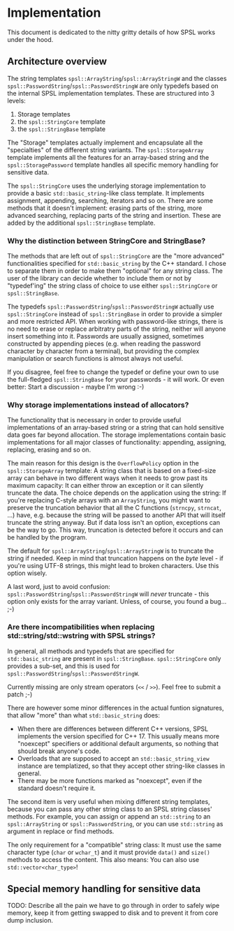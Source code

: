 # Implementation

This document is dedicated to the nitty gritty details of how SPSL works under the hood.

## Architecture overview

The string templates `spsl::ArrayString`/`spsl::ArrayStringW` and the classes
`spsl::PasswordString`/`spsl::PasswordStringW` are only typedefs based on the
internal SPSL implementation templates.
These are structured into 3 levels:
1. Storage templates
2. the `spsl::StringCore` template
3. the `spsl::StringBase` template

The "Storage" templates actually implement and encapsulate all the "specialties" of the
different string variants. The `spsl::StorageArray` template implements all the features
for an array-based string and the `spsl::StoragePassword` template handles all specific
memory handling for sensitive data.

The `spsl::StringCore` uses the underlying storage implementation to provide a basic
`std::basic_string`-like class template. It implements assignment, appending, searching,
iterators and so on. There are some methods that it doesn't implement: erasing parts of the
string, more advanced searching, replacing parts of the string and insertion. These are
added by the additional `spsl::StringBase` template.


### Why the distinction between StringCore and StringBase?

The methods that are left out of `spsl::StringCore` are the "more advanced" functionalities
specified for `std::basic_string` by the C++ standard. I chose to separate them in order
to make them "optional" for any string class. The user of the library can decide whether to
include them or not by "typedef'ing" the string class of choice to use either `spsl::StringCore`
or `spsl::StringBase`.

The typedefs `spsl::PasswordString`/`spsl::PasswordStringW` actually use `spsl::StringCore`
instead of `spsl::StringBase` in order to provide a simpler and more restricted API.
When working with password-like strings, there is no need to erase or replace arbitratry parts
of the string, neither will anyone insert something into it. Passwords are usually assigned,
sometimes constructed by appending pieces (e.g. when reading the password character by character
from a terminal), but providing the complex manipulation or search functions is almost always
not useful.

If you disagree, feel free to change the typedef or define your own to use the full-fledged
`spsl::StringBase` for your passwords - it will work. Or even better: Start a discussion -
maybe I'm wrong :-)


### Why storage implementations instead of allocators?

The functionality that is necessary in order to provide useful implementations of an array-based
string or a string that can hold sensitive data goes far beyond allocation.
The storage implementations contain basic implementations for all major classes of functionality:
appending, assigning, replacing, erasing and so on.

The main reason for this design is the `OverflowPolicy` option in the
`spsl::StorageArray` template:
A string class that is based on a fixed-size array can behave in two different ways
when it needs to grow past its maximum capacity: It can either throw an exception or it can
silently truncate the data.
The choice depends on the application using the string: If you're replacing C-style arrays with
an `ArrayString`, you might want to preserve the truncation behavior that all the C functions
(`strncpy`, `strncat`, ...) have, e.g. because the string will be passed to another API that will
itself truncate the string anyway.
But if data loss isn't an option, exceptions can be the way to go. This way, truncation is detected
before it occurs and can be handled by the program.

The default for `spsl::ArrayString`/`spsl::ArrayStringW` is to truncate the string if needed.
Keep in mind that truncation happens on the *byte* level - if you're using UTF-8 strings, this
might lead to broken characters. Use this option wisely.

A last word, just to avoid confusion: `spsl::PasswordString`/`spsl::PasswordStringW` will
*never* truncate - this option only exists for the array variant. Unless, of course, you found
a bug... ;-)


### Are there incompatibilities when replacing std::string/std::wstring with SPSL strings?

In general, all methods and typedefs that are specified for `std::basic_string` are present
in `spsl::StringBase`. `spsl::StringCore` only provides a sub-set, and this is used for
`spsl::PasswordString`/`spsl::PasswordStringW`.

Currently missing are only stream operators (`<<` / `>>`). Feel free to submit a patch ;-)

There are however some minor differences in the actual funtion signatures, that allow "more"
than what `std::basic_string` does:
* When there are differences between different C++ versions, SPSL implements the version
  specified for C++ 17. This usually means more "noexcept" specifiers or additional default
  arguments, so nothing that should break anyone's code.
* Overloads that are supposed to accept an `std::basic_string_view` instance are templatized,
  so that they accept other string-like classes in general.
* There may be more functions marked as "noexcept", even if the standard doesn't require it.

The second item is very useful when mixing different string templates, because you can pass
any other string class to an SPSL string classes' methods. For example, you can assign or append
an `std::string` to an `spsl::ArrayString` or `spsl::PasswordString`, or you can use
`std::string` as argument in replace or find methods.

The only requirement for a "compatible" string class: It must use the same character type
(`char` or `wchar_t`) and it must provide `data()` and `size()` methods to access the
content. This also means: You can also use `std::vector<char_type>`!


## Special memory handling for sensitive data

TODO: Describe all the pain we have to go through in order to safely wipe memory, keep it from
getting swapped to disk and to prevent it from core dump inclusion.

